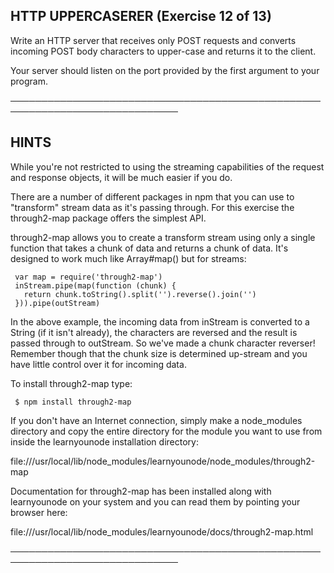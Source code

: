  ## HTTP UPPERCASERER (Exercise 12 of 13)

  Write an HTTP server that receives only POST requests and converts
  incoming POST body characters to upper-case and returns it to the client.

  Your server should listen on the port provided by the first argument to
  your program.

 ─────────────────────────────────────────────────────────────────────────────

 ## HINTS

  While you're not restricted to using the streaming capabilities of the
  request and response objects, it will be much easier if you do.

  There are a number of different packages in npm that you can use to
  "transform" stream data as it's passing through. For this exercise the
  through2-map package offers the simplest API.

  through2-map allows you to create a transform stream using only a single
  function that takes a chunk of data and returns a chunk of data. It's
  designed to work much like Array#map() but for streams:

     var map = require('through2-map')
     inStream.pipe(map(function (chunk) {
       return chunk.toString().split('').reverse().join('')
     })).pipe(outStream)

  In the above example, the incoming data from inStream is converted to a
  String (if it isn't already), the characters are reversed and the result
  is passed through to outStream. So we've made a chunk character reverser!
  Remember though that the chunk size is determined up-stream and you have
  little control over it for incoming data.

  To install through2-map type:

     $ npm install through2-map

  If you don't have an Internet connection, simply make a node_modules
  directory and copy the entire directory for the module you want to use
  from inside the learnyounode installation directory:

  file:///usr/local/lib/node_modules/learnyounode/node_modules/through2-map

  Documentation for through2-map has been installed along with learnyounode
  on your system and you can read them by pointing your browser here:

  file:///usr/local/lib/node_modules/learnyounode/docs/through2-map.html

 ─────────────────────────────────────────────────────────────────────────────